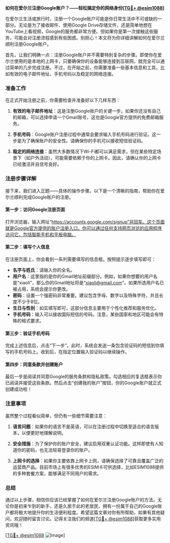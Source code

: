 **如何在爱尔兰注册Google账户？——轻松搞定你的网络身份[[TG💪+ @esim1088](https://t.me/s/esim1088)]**

在爱尔兰生活或旅行时，注册一个Google账户可能是你日常生活中不可或缺的一部分。无论是为了接收邮件、使用Google Drive存储文件，还是简单地想在YouTube上看视频，Google的服务都非常方便。但如果你是第一次接触这些服务，可能会对注册流程感到有些困惑。别担心！本文将为你详细讲解如何在爱尔兰顺利注册Google账户。

首先，让我们明确一点：注册Google账户并不需要特别复杂的步骤。即使你在爱尔兰使用的是本地的上网卡，只要确保你的设备能够连接到互联网，就完全可以通过简单的几步完成注册。不过，在开始之前，你需要准备一些基本信息和工具，比如有效的电子邮件地址、手机号码以及稳定的网络连接。

### 准备工作

在正式开始注册之前，你需要检查并准备好以下几样东西：

1. **有效的电子邮件地址**：这是注册Google账户的关键一步。如果你还没有自己的邮箱，可以选择申请一个Gmail账号，这也是Google官方提供的免费邮箱服务。
   
2. **手机号码**：Google账户注册过程中通常会要求输入手机号码进行验证。这一步是为了确保账户的安全性。请确保你的手机可以接收短信验证码。

3. **稳定的网络连接**：虽然大多数情况下Wi-Fi都可以满足需求，但在某些特定场景下（如户外活动），可能需要依赖于你的上网卡。因此，请确认你的上网卡已经激活并且信号良好。

### 注册步骤详解

接下来，我们进入正题——具体的操作步骤。以下是一个清晰的指南，帮助你在爱尔兰顺利完成Google账户的注册。

#### 第一步：访问Google注册页面

打开浏览器，输入网址“https://accounts.google.com/signup”并回车。这个页面就是Google官方提供的账户注册入口。你可以通过任何支持网页浏览的应用程序访问它，包括智能手机和平板电脑。

#### 第二步：填写个人信息

在注册页面上，你会看到一系列需要填写的信息框。按照提示逐步填写即可：

- **名字与姓氏**：请输入你的全名。
- **用户名**：这里指的是你的Gmail地址前缀部分。例如，如果你想要的用户名是“xiaoli”，那么你的Gmail地址将是“xiaoli@gmail.com”。如果所选用户名已被占用，系统会提示你更改。
- **密码**：设置一个强密码非常重要。建议包含字母、数字以及特殊字符，并且长度不少于8位。
- **生日与性别**：如实填写即可，这部分信息主要用于个性化推荐和服务优化。
- **手机号码**：输入可以接收国际短信的号码。注意，某些国家和地区可能会有特殊的格式要求。

#### 第三步：验证手机号码

完成上述信息后，点击“下一步”。此时，系统会发送一条包含验证码的短信到你填写的手机号码上。收到后，在指定位置输入验证码以继续操作。

#### 第四步：同意条款并创建账户

最后一步是阅读并同意Google的服务条款和隐私政策。勾选相应的复选框表示你已阅读并接受这些条款。然后点击“创建我的账户”按钮，你的Google账户就正式创建成功啦！

### 注意事项

虽然整个过程看似简单，但仍有一些细节需要注意：

1. **语言问题**：如果你的语言不是英语，可以在注册过程中切换至适合的语言版本，以便更好地理解说明。
   
2. **安全措施**：为了保护你的账户安全，建议启用双重认证功能。这样即使有人知道你的密码，也无法轻易登录你的账户。

3. **上网卡的选择**：如果你主要依靠上网卡上网，请确保选择了可靠且覆盖广泛的运营商产品。目前市场上有很多优秀的ESIM卡可供选择，比如ESIM1088提供的多种套餐方案，能够满足不同用户的需求。

### 总结

通过以上步骤，相信你应该已经掌握了如何在爱尔兰注册Google账户的方法。无论你是初来乍到的新手，还是久居于此的老居民，拥有一份属于自己的Google账户都将极大地提升你的生活便利程度。希望这篇文章对你有所帮助，如果有其他疑问，欢迎随时留言讨论。记得关注我们的频道[[TG💪+ @esim1088](https://t.me/s/esim1088)]获取更多实用资讯哦！

[[TG💪+ @esim1088](https://t.me/s/esim1088) ![Image](https://i.postimg.cc/4NQfJmqS/Snipaste-2025-05-13-00-14-12.png)]